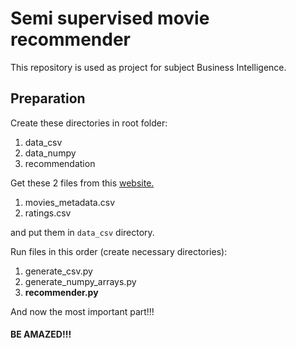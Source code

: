 # Semi supervised movie recommender

This repository is used as project for subject Business Intelligence.

## Preparation

Create these directories in root folder:
1. data_csv
2. data_numpy
3. recommendation

Get these 2 files from this [website.](https://www.kaggle.com/rounakbanik/the-movies-dataset/data)
1. movies_metadata.csv
2. ratings.csv

and put them in `data_csv` directory.

Run files in this order (create necessary directories):
1. generate_csv.py
2. generate_numpy_arrays.py
3. **recommender.py**


And now the most important part!!! 

#### BE AMAZED!!!
